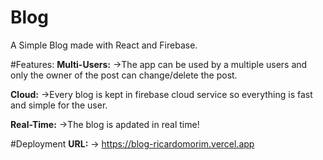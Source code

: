 # Blog
A Simple Blog made with React and Firebase.

#Features:
**Multi-Users:**
->The app can be used by a multiple users and only the owner of the post can change/delete the post.

**Cloud:**
->Every blog is kept in firebase cloud service so everything is fast and simple for the user.

**Real-Time:**
->The blog is apdated in real time!

#Deployment
**URL:**
-> https://blog-ricardomorim.vercel.app
